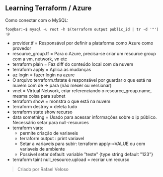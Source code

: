 ## Learning Terraform / Azure

Como conectar com o MySQL:
```shell
foo@bar:~$ mysql -u root -h $(terraform output public_id | tr -d '"') -p
```

* provider.tf = Responsável por definir a plataforma como Azure como provedor
* resource_group.tf = Para o Azure, precisa-se criar um resource group com a vm, network, vn etc
* terraform plain = Faz diff do conteúdo local com da nuvem
* terraform apply = Aplica as mudanças
* az login = fazer login na azure
* O arquivo terraform.tfstate é responsável por guardar o que está na nuvem com de -> para (não mexer ou versionar)
* vnet = Virtual Network, criar referenciando o resource_group.name, mesma coisa para subnet
* terraform show = monstra o que está na nuvem
* terraform destroy = deleta tudo
* terraform state show recurso
* data something = Usado para acessar informações sobre o ip público. Necessário setar para null-resources
* terraform vars:
    - permite criação de variaveis
    - terraform output <VARNAME> : print variavel
    - Setar a variaveis para subir: terraform apply-<VARNAME>=VALUE ou com variaveis de ambiente
    - Possível setar default: variable "teste" {type string default "123"}
* terraform taint null_resource.upload = recriar um recurso

> Criado por Rafael Veloso
